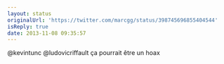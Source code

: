 ```yaml
---
layout: status
originalUrl: 'https://twitter.com/marcgg/status/398745696855404544'
isReply: true
date: 2013-11-08 09:35:57
---
```


@kevintunc @ludovicriffault ça pourrait être un hoax
